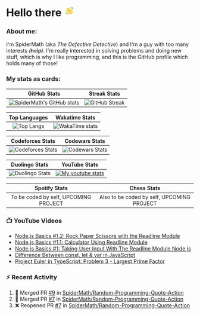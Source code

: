# Hello there <img src="./Assets/WavingHand.gif" width = 30>

### About me:
I'm SpiderMath (aka *The Defective Detective*) and I'm a guy with too many interests ~~*(help)*~~. I'm really interested in solving problems and doing new stuff, which is why I like programming, and this is the GitHub profile which holds many of those!

### My stats as cards:
| GitHub Stats | Streak Stats |
| :---: | :---: |
| ![SpiderMath's GitHub stats](https://github-readme-stats.vercel.app/api?username=SpiderMath&show_icons=true&theme=dracula&show=prs_merged,prs_merged_percentage&rank_icon=default) | ![GitHub Streak](https://streak-stats.demolab.com/?user=SpiderMath&theme=dracula) |

| Top Languages | Wakatime Stats |
| :---: | :---: |
| ![Top Langs](https://github-readme-stats.vercel.app/api/top-langs/?username=SpiderMath&theme=dracula&langs_count=3&hide=lua) | ![WakaTime stats](https://github-readme-stats.vercel.app/api/wakatime?username=5a9cf47f-f3d9-44cc-9d3e-0145919f7bb9&theme=dracula&layout=compact&langs_count=14) |



| Codeforces Stats | Codewars Stats |
| :---: | :---: |
| ![Codeforces Stats](https://codeforces-readme-stats.vercel.app/api/card?username=RishiMath&theme=dracula) | ![Codewars Stats](https://github.r2v.ch/codewars?user=SpiderMath&theme=gradient_midnight_puple&animation=false&top_languages=true&name=true) |

| Duolingo Stats | YouTube Stats |
| :---: | :---: |
| ![Duolingo Stats](https://duolingo-stats-card.vercel.app/api?username=RishiMath&theme=dracula) | [![My youtube stats](https://youtube-stats-card.vercel.app/api?channelid=UCuQvyfLaZOG4bPwEvqSYCLg&theme=dracula&layout=extruded)](https://www.youtube.com/@thedefectivedetective) |

| Spotify Stats | Chess Stats |
| :---: | :---: |
| To be coded by self, UPCOMING PROJECT | Also to be coded by self, UPCOMING PROJECT | 

### 📺 YouTube Videos
<!-- YOUTUBE:START -->
- [Node.js Basics #1.2: Rock Paper Scissors with the Readline Module](https://www.youtube.com/watch?v=CbqNrprY094)
- [Node.js Basics #1.1: Calculator Using Readline Module](https://www.youtube.com/watch?v=QXKqfwliS7U)
- [Node.js Basics #1: Taking User Input With The Readline Module Node.js](https://www.youtube.com/watch?v=dTknGVAvAak)
- [Difference Between const, let &amp; var in JavaScript](https://www.youtube.com/watch?v=9wuZGoOxg9M)
- [Project Euler in TypeScript: Problem 3 - Largest Prime Factor](https://www.youtube.com/watch?v=DaDziQ4ZRvw)
<!-- YOUTUBE:END -->

### ⚡ Recent Activity
<!--START_SECTION:activity-->
1. 🎉 Merged PR [#9](https://github.com/SpiderMath/Random-Programming-Quote-Action/pull/9) in [SpiderMath/Random-Programming-Quote-Action](https://github.com/SpiderMath/Random-Programming-Quote-Action)
2. 🎉 Merged PR [#7](https://github.com/SpiderMath/Random-Programming-Quote-Action/pull/7) in [SpiderMath/Random-Programming-Quote-Action](https://github.com/SpiderMath/Random-Programming-Quote-Action)
3. ❌ Reopened PR [#7](https://github.com/SpiderMath/Random-Programming-Quote-Action/pull/7) in [SpiderMath/Random-Programming-Quote-Action](https://github.com/SpiderMath/Random-Programming-Quote-Action)
<!--END_SECTION:activity-->